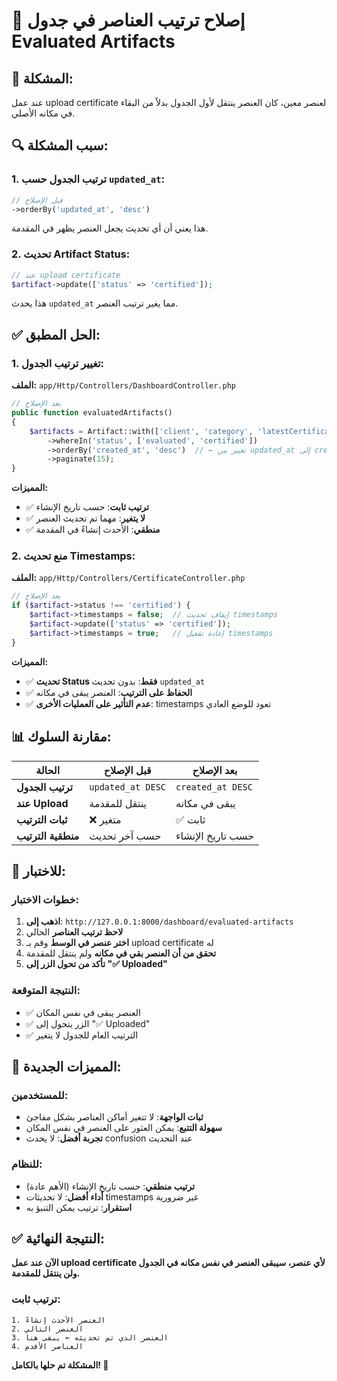 # 🔄 إصلاح ترتيب العناصر في جدول Evaluated Artifacts

## 🚨 المشكلة:
عند عمل upload certificate لعنصر معين، كان العنصر ينتقل لأول الجدول بدلاً من البقاء في مكانه الأصلي.

## 🔍 سبب المشكلة:

### 1. **ترتيب الجدول حسب `updated_at`**:
```php
// قبل الإصلاح
->orderBy('updated_at', 'desc')
```
هذا يعني أن أي تحديث يجعل العنصر يظهر في المقدمة.

### 2. **تحديث Artifact Status**:
```php
// عند upload certificate
$artifact->update(['status' => 'certified']);
```
هذا يحدث `updated_at` مما يغير ترتيب العنصر.

## ✅ الحل المطبق:

### 1. **تغيير ترتيب الجدول**:
**الملف:** `app/Http/Controllers/DashboardController.php`
```php
// بعد الإصلاح
public function evaluatedArtifacts()
{
    $artifacts = Artifact::with(['client', 'category', 'latestCertificate'])
        ->whereIn('status', ['evaluated', 'certified'])
        ->orderBy('created_at', 'desc')  // ← تغيير من updated_at إلى created_at
        ->paginate(15);
}
```

**المميزات:**
- ✅ **ترتيب ثابت**: حسب تاريخ الإنشاء
- ✅ **لا يتغير**: مهما تم تحديث العنصر
- ✅ **منطقي**: الأحدث إنشاءً في المقدمة

### 2. **منع تحديث Timestamps**:
**الملف:** `app/Http/Controllers/CertificateController.php`
```php
// بعد الإصلاح
if ($artifact->status !== 'certified') {
    $artifact->timestamps = false;  // إيقاف تحديث timestamps
    $artifact->update(['status' => 'certified']);
    $artifact->timestamps = true;   // إعادة تفعيل timestamps
}
```

**المميزات:**
- ✅ **تحديث Status فقط**: بدون تحديث `updated_at`
- ✅ **الحفاظ على الترتيب**: العنصر يبقى في مكانه
- ✅ **عدم التأثير على العمليات الأخرى**: timestamps تعود للوضع العادي

## 📊 مقارنة السلوك:

| الحالة | قبل الإصلاح | بعد الإصلاح |
|---------|-------------|-------------|
| **ترتيب الجدول** | `updated_at DESC` | `created_at DESC` |
| **عند Upload** | ينتقل للمقدمة | يبقى في مكانه |
| **ثبات الترتيب** | ❌ متغير | ✅ ثابت |
| **منطقية الترتيب** | حسب آخر تحديث | حسب تاريخ الإنشاء |

## 🧪 للاختبار:

### خطوات الاختبار:
1. **اذهب إلى**: `http://127.0.0.1:8000/dashboard/evaluated-artifacts`
2. **لاحظ ترتيب العناصر** الحالي
3. **اختر عنصر في الوسط** وقم بـ upload certificate له
4. **تحقق من أن العنصر بقي في مكانه** ولم ينتقل للمقدمة
5. **تأكد من تحول الزر إلى "✅ Uploaded"**

### النتيجة المتوقعة:
- ✅ العنصر يبقى في نفس المكان
- ✅ الزر يتحول إلى "✅ Uploaded"
- ✅ الترتيب العام للجدول لا يتغير

## 🎯 المميزات الجديدة:

### للمستخدمين:
- **ثبات الواجهة**: لا تتغير أماكن العناصر بشكل مفاجئ
- **سهولة التتبع**: يمكن العثور على العنصر في نفس المكان
- **تجربة أفضل**: لا يحدث confusion عند التحديث

### للنظام:
- **ترتيب منطقي**: حسب تاريخ الإنشاء (الأهم عادة)
- **أداء أفضل**: لا تحديثات timestamps غير ضرورية
- **استقرار**: ترتيب يمكن التنبؤ به

## ✅ النتيجة النهائية:

**الآن عند عمل upload certificate لأي عنصر، سيبقى العنصر في نفس مكانه في الجدول ولن ينتقل للمقدمة.**

### ترتيب ثابت:
```
1. العنصر الأحدث إنشاءً
2. العنصر التالي
3. العنصر الذي تم تحديثه ← يبقى هنا
4. العناصر الأقدم
```

**المشكلة تم حلها بالكامل! 🎉** 